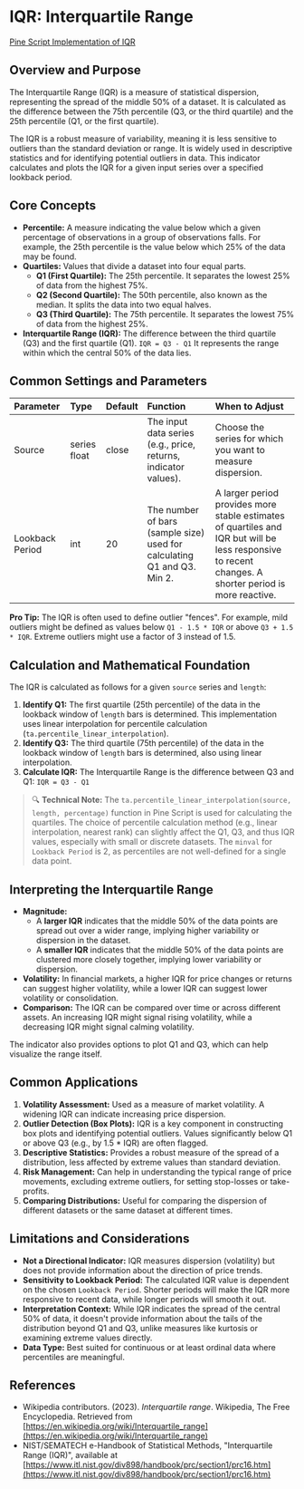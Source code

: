 # IQR: Interquartile Range

[Pine Script Implementation of IQR](https://github.com/mihakralj/pinescript/blob/main/indicators/statistics/iqr.pine)

## Overview and Purpose

The Interquartile Range (IQR) is a measure of statistical dispersion, representing the spread of the middle 50% of a dataset. It is calculated as the difference between the 75th percentile (Q3, or the third quartile) and the 25th percentile (Q1, or the first quartile).

The IQR is a robust measure of variability, meaning it is less sensitive to outliers than the standard deviation or range. It is widely used in descriptive statistics and for identifying potential outliers in data. This indicator calculates and plots the IQR for a given input series over a specified lookback period.

## Core Concepts

*   **Percentile:** A measure indicating the value below which a given percentage of observations in a group of observations falls. For example, the 25th percentile is the value below which 25% of the data may be found.
*   **Quartiles:** Values that divide a dataset into four equal parts.
    *   **Q1 (First Quartile):** The 25th percentile. It separates the lowest 25% of data from the highest 75%.
    *   **Q2 (Second Quartile):** The 50th percentile, also known as the median. It splits the data into two equal halves.
    *   **Q3 (Third Quartile):** The 75th percentile. It separates the lowest 75% of data from the highest 25%.
*   **Interquartile Range (IQR):** The difference between the third quartile (Q3) and the first quartile (Q1).
    `IQR = Q3 - Q1`
    It represents the range within which the central 50% of the data lies.

## Common Settings and Parameters

| Parameter       | Type         | Default | Function                                                                 | When to Adjust                                                                                                                               |
| :-------------- | :----------- | :------ | :----------------------------------------------------------------------- | :------------------------------------------------------------------------------------------------------------------------------------------- |
| Source          | series float | close   | The input data series (e.g., price, returns, indicator values).          | Choose the series for which you want to measure dispersion.                                                                                  |
| Lookback Period | int          | 20      | The number of bars (sample size) used for calculating Q1 and Q3. Min 2. | A larger period provides more stable estimates of quartiles and IQR but will be less responsive to recent changes. A shorter period is more reactive. |

**Pro Tip:** The IQR is often used to define outlier "fences". For example, mild outliers might be defined as values below `Q1 - 1.5 * IQR` or above `Q3 + 1.5 * IQR`. Extreme outliers might use a factor of 3 instead of 1.5.

## Calculation and Mathematical Foundation

The IQR is calculated as follows for a given `source` series and `length`:

1.  **Identify Q1:** The first quartile (25th percentile) of the data in the lookback window of `length` bars is determined. This implementation uses linear interpolation for percentile calculation (`ta.percentile_linear_interpolation`).
2.  **Identify Q3:** The third quartile (75th percentile) of the data in the lookback window of `length` bars is determined, also using linear interpolation.
3.  **Calculate IQR:** The Interquartile Range is the difference between Q3 and Q1:
    `IQR = Q3 - Q1`

> 🔍 **Technical Note:** The `ta.percentile_linear_interpolation(source, length, percentage)` function in Pine Script is used for calculating the quartiles. The choice of percentile calculation method (e.g., linear interpolation, nearest rank) can slightly affect the Q1, Q3, and thus IQR values, especially with small or discrete datasets. The `minval` for `Lookback Period` is 2, as percentiles are not well-defined for a single data point.

## Interpreting the Interquartile Range

*   **Magnitude:**
    *   A **larger IQR** indicates that the middle 50% of the data points are spread out over a wider range, implying higher variability or dispersion in the dataset.
    *   A **smaller IQR** indicates that the middle 50% of the data points are clustered more closely together, implying lower variability or dispersion.
*   **Volatility:** In financial markets, a higher IQR for price changes or returns can suggest higher volatility, while a lower IQR can suggest lower volatility or consolidation.
*   **Comparison:** The IQR can be compared over time or across different assets. An increasing IQR might signal rising volatility, while a decreasing IQR might signal calming volatility.

The indicator also provides options to plot Q1 and Q3, which can help visualize the range itself.

## Common Applications

1.  **Volatility Assessment:** Used as a measure of market volatility. A widening IQR can indicate increasing price dispersion.
2.  **Outlier Detection (Box Plots):** IQR is a key component in constructing box plots and identifying potential outliers. Values significantly below Q1 or above Q3 (e.g., by 1.5 * IQR) are often flagged.
3.  **Descriptive Statistics:** Provides a robust measure of the spread of a distribution, less affected by extreme values than standard deviation.
4.  **Risk Management:** Can help in understanding the typical range of price movements, excluding extreme outliers, for setting stop-losses or take-profits.
5.  **Comparing Distributions:** Useful for comparing the dispersion of different datasets or the same dataset at different times.

## Limitations and Considerations

*   **Not a Directional Indicator:** IQR measures dispersion (volatility) but does not provide information about the direction of price trends.
*   **Sensitivity to Lookback Period:** The calculated IQR value is dependent on the chosen `Lookback Period`. Shorter periods will make the IQR more responsive to recent data, while longer periods will smooth it out.
*   **Interpretation Context:** While IQR indicates the spread of the central 50% of data, it doesn't provide information about the tails of the distribution beyond Q1 and Q3, unlike measures like kurtosis or examining extreme values directly.
*   **Data Type:** Best suited for continuous or at least ordinal data where percentiles are meaningful.

## References

*   Wikipedia contributors. (2023). *Interquartile range*. Wikipedia, The Free Encyclopedia. Retrieved from [https://en.wikipedia.org/wiki/Interquartile_range](https://en.wikipedia.org/wiki/Interquartile_range)
*   NIST/SEMATECH e-Handbook of Statistical Methods, "Interquartile Range (IQR)", available at [https://www.itl.nist.gov/div898/handbook/prc/section1/prc16.htm](https://www.itl.nist.gov/div898/handbook/prc/section1/prc16.htm)
